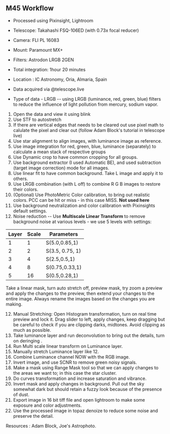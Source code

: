 ## M45 Workflow 
* Processed using Pixinsight, Lightroom 
* Telescope: Takahashi FSQ-106ED (with 0.73x focal reducer) 
* Camera: FLI PL 16083
* Mount: Paramount MX+
* Filters:  Astrodon LRGB 2GEN
* Total integration: 1hour 20 minutes
* Location : IC Astronomy, Oria, Almaria, Spain
* Data acquired via @telescope.live

* Type of data - LRGB -- using LRGB (luminance, red, green, blue) filters to
reduce the influence of light pollution from mercury, sodium vapor. 
1. Open the data and view it using blink
2. Use STF to autostretch 
3. If there are vertical edges that needs to be cleared out use pixel math to calulate the pixel and
clear out (follow Adam Block's tutorial in telescope live)
4. Use star alignment to align images, with luminance image as reference.
5. Use image integration for red, green, blue, luminance (separately) to calculate a mean stack of respective
groups
6. Use Dynamic crop to have common cropping for all groups. 
7. Use background extractor (I used Automatic BE), and used subtraction (target image correction) mode for all images. 
8. Use linear fit to have common background. Take L image and apply it to others. 
9. Use LRGB combination (with L off) to combine R G B images to restore their colors. 
9. (Optional) Use PhotoMetric Color calibration, to bring out realistic colors. PCC can be hit or miss - in this case MISS. **Not used here**
10.  Use background neutralization and color calibration with Pixinsights default settings. 
11. Noise reduction -- Use **Multiscale Linear Transform** to remove background noise at various levels - we use 5 levels with settings:


| Layer | Scale | Parameters      |
|-------|-------|-----------------|
| 1     | 1     | S(5.0,0.85,1)   |
| 2     | 2     | S(3.5, 0.75, 1) |
| 3     | 4     | S(2.5,0.5,1)    |
| 4     | 8     | S(0.75,0.33,1)  |
| 5     | 16    | S(0.5,0.28,1)   |

Take a linear mask, turn auto stretch off, preview mask, try zoom a preview and apply the changes to the preview, then extend your changes to the entire image. Always rename the images based on the changes you are making. 

12. Manual Stretching: Open Histogram transformation, turn on real time preview and lock it. Drag slider to left, apply changes, keep dragging but be careful to check if you are clipping darks, midtones. Avoid clipping as much as possible. 
13. Take luminance layer and run deconvolution to bring out the details, turn on deringing . 
14. Run Multi scale linear transform on Luminance layer.
15. Manually stretch Luminance layer like 12.
16. Combine Luminance channel NOW with the RGB image. 
17. Invert image, and use SCNR to remove green noisy signals.
18. Make a mask using Range Mask tool so that we can apply changes to the areas we want to; in this case the star cluster. 
19. Do curves transformation and increase saturation and vibrance. 
20. Invert mask and apply changes in background. Pull out the sky somewhat dark but should retain a fuzzy look because of the presence of dust. 
21. Export image in 16 bit tiff file and open lightroom to make some exposure and color adjustments. 
22. Use the processed image in topaz denoize to reduce some noise and preserve the detail. 

Resources : Adam Block, Joe's Astrophoto. 


